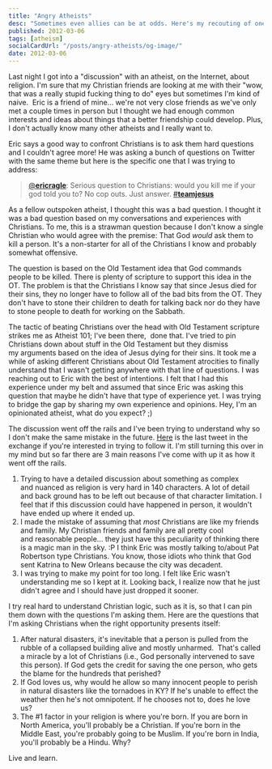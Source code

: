 ```yaml
---
title: "Angry Atheists"
desc: "Sometimes even allies can be at odds. Here's my recouting of one such occasion."
published: 2012-03-06
tags: [atheism]
socialCardUrl: "/posts/angry-atheists/og-image/"
date: 2012-03-06
---
```

Last night I got into a "discussion" with an atheist, on the Internet, about religion. I'm sure that my Christian friends are looking at me with their "wow, that was a really stupid fucking thing to do" eyes but sometimes I'm kind of naive.  Eric is a friend of mine... we're not very close friends as we've only met a couple times in person but I thought we had enough common interests and ideas about things that a better friendship could develop. Plus, I don't actually know many other atheists and I really want to.

Eric says a good way to confront Christians is to ask them hard questions and I couldn't agree more! He was asking a bunch of questions on Twitter with the same theme but here is the specific one that I was trying to address:

> [@**ericragle**](https://twitter.com/#!/ericragle): Serious question to Christians: would you kill me if your god told you to? No cop outs. Just answer. [#**teamjesus**](https://twitter.com/#!/search/%23teamjesus "#teamjesus")

As a fellow outspoken atheist, I thought this was a bad question. I thought it was a bad question based on my conversations and experiences with Christians. To me, this is a strawman question because I don't know a single Christian who would agree with the premise: That God _would_ ask them to kill a person. It's a non-starter for all of the Christians I know and probably somewhat offensive.

The question is based on the Old Testament idea that God commands people to be killed. There is plenty of scripture to support this idea in the OT. The problem is that the Christians I know say that since Jesus died for their sins, they no longer have to follow all of the bad bits from the OT. They don't have to stone their children to death for talking back nor do they have to stone people to death for working on the Sabbath.

The tactic of beating Christians over the head with Old Testament scripture strikes me as Atheist 101; I've been there,  done that. I've tried to pin Christians down about stuff in the Old Testament but they dismiss my arguments based on the idea of Jesus dying for their sins. It took me a while of asking different Christians about Old Testament atrocities to finally understand that I wasn't getting anywhere with that line of questions. I was reaching out to Eric with the best of intentions. I felt that I had this experience under my belt and assumed that since Eric was asking this question that maybe he didn't have that type of experience yet. I was trying to bridge the gap by sharing my own experience and opinions. Hey, I'm an opinionated atheist, what do you expect? ;)

The discussion went off the rails and I've been trying to understand why so I don't make the same mistake in the future. [Here](https://twitter.com/#!/ericragle/status/176819195747631104) is the last tweet in the exchange if you're interested in trying to follow it. I'm still turning this over in my mind but so far there are 3 main reasons I've come with up it as how it went off the rails.

1. Trying to have a detailed discussion about something as complex and nuanced as religion is very hard in 140 characters. A lot of detail and back ground has to be left out because of that character limitation. I feel that if this discussion could have happened in person, it wouldn't have ended up where it ended up.
2. I made the mistake of assuming that _most_ Christians are like my friends and family. My Christian friends and family are all pretty cool and reasonable people... they just have this peculiarity of thinking there is a magic man in the sky. :P I think Eric was mostly talking to/about Pat Robertson type Christians. You know, those idiots who think that God sent Katrina to New Orleans because the city was decadent.
3. I was trying to make my point for too long. I felt like Eric wasn't understanding me so I kept at it. Looking back, I realize now that he just didn't agree and I should have just dropped it sooner.

I try real hard to understand Christian logic, such as it is, so that I can pin them down with the questions I'm asking them. Here are the questions that I'm asking Christians when the right opportunity presents itself:

1. After natural disasters, it's inevitable that a person is pulled from the rubble of a collapsed building alive and mostly unharmed.  That's called a miracle by a lot of Christians (i.e., God personally intervened to save this person). If God gets the credit for saving the one person, who gets the blame for the hundreds that perished?
2. If God loves us, why would he allow so many innocent people to perish in natural disasters like the tornadoes in KY? If he's unable to effect the weather then he's not omnipotent. If he chooses not to, does he love us?
3. The #1 factor in your religion is where you're born. If you are born in North America, you'll probably be a Christian. If you're born in the Middle East, you're probably going to be Muslim. If you're born in India, you'll probably be a Hindu. Why?

Live and learn.
